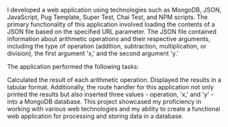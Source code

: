 I developed a web application using technologies such as MongoDB, JSON, JavaScript, Pug Template, Super Test, Chai Test, and NPM scripts. The primary functionality of this application involved loading the contents of a JSON file based on the specified URL parameter. The JSON file contained information about arithmetic operations and their respective arguments, including the type of operation (addition, subtraction, multiplication, or division), the first argument 'x,' and the second argument 'y.'

The application performed the following tasks:

Calculated the result of each arithmetic operation.
Displayed the results in a tabular format.
Additionally, the route handler for this application not only printed the results but also inserted three values - operation, 'x,' and 'y' - into a MongoDB database.
This project showcased my proficiency in working with various web technologies and my ability to create a functional web application for processing and storing data in a database.
